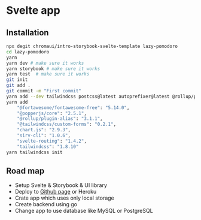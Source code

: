 # Svelte app

## Installation
```bash
npx degit chromaui/intro-storybook-svelte-template lazy-pomodoro
cd lazy-pomodoro
yarn
yarn dev # make sure it works
yarn storybook # make sure it works
yarn test  # make sure it works
git init
git add .
git commit -m "First commit"
yarn add --dev tailwindcss postcss@latest autoprefixer@latest @rollup/plugin-alias
yarn add
    "@fortawesome/fontawesome-free": "5.14.0",
    "@popperjs/core": "2.5.1",
    "@rollup/plugin-alias": "3.1.1",
    "@tailwindcss/custom-forms": "0.2.1",
    "chart.js": "2.9.3",
    "sirv-cli": "1.0.6",
    "svelte-routing": "1.4.2",
    "tailwindcss": "1.8.10"
yarn tailwindcss init
```

## Road map
- Setup Svelte & Storybook & UI library
- Deploy to [Github page](https://community.thenetninja.co.uk/t/deploying-my-svelte-app-to-github-pages/762?ref=creativetim) or Heroku 
- Crate app which uses only local storage
- Create backend using go
- Change app to use database like MySQL or PostgreSQL
